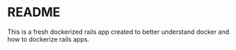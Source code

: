 # README

This is a fresh dockerized rails app created to better understand docker and how to dockerize rails apps.
